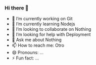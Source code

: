 ### Hi there 👋




- 🔭 I’m currently working on Git
- 🌱 I’m currently learning Nodejs
- 👯 I’m looking to collaborate on Nothing
- 🤔 I’m looking for help with Deployment
- 💬 Ask me about Nothing
- 📫 How to reach me: Otro
- 😄 Pronouns: ...
- ⚡ Fun fact: ...

